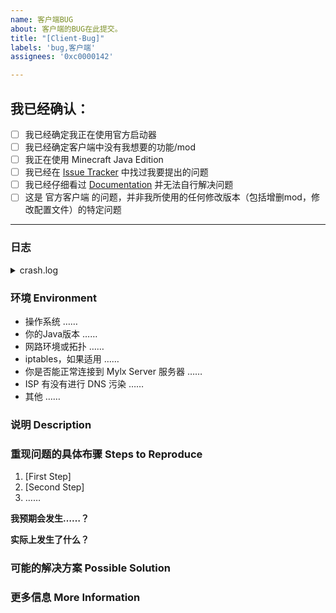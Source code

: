 ```yaml
---
name: 客户端BUG
about: 客户端的BUG在此提交。
title: "[Client-Bug]"
labels: 'bug,客户端'
assignees: '0xc0000142'

---
```

<!-- 感谢你向 Mylx Server 提交 issue！ -->
<!-- 在 [ ] 内添加x使 [ ] 变成 [x] 来勾选复选框 您可以使用上方的Preview来预览显示效果-->
## 我已经确认： <!--在提交之前，请确认：-->
- [ ] 我已经确定我正在使用官方启动器
- [ ] 我已经确定客户端中没有我想要的功能/mod
- [ ] 我正在使用 Minecraft Java Edition <!--基岩版用户不勾选即可-->
- [ ] 我已经在 [Issue Tracker](……/) 中找过我要提出的问题
- [ ] 我已经仔细看过 [Documentation](https://github.com/Mylx-Server/BugReport/wiki) 并无法自行解决问题
- [ ] 这是 官方客户端 的问题，并非我所使用的任何修改版本（包括增删mod，修改配置文件）的特定问题
<!-- 请注意，如果你并没有遵照这个 issue template 填写内容，我们将直接关闭这个 issue。-->

------------------------------------------------------------------

<!-- 
请附上任何可以帮助我们解决这个问题的信息，如果我们收到的信息不足，我们将对这个 issue 加上 *Needs more information* 标记并在收到更多资讯之前关闭 issue。
Make sure to add **all the information needed to understand the bug** so that someone can help. If the info is missing we'll add the 'Needs more information' label and close the issue until there is enough information.
-->

### 日志
<!--
在下方附上 客户端 崩溃或报错后日志文件的内容
   .minecraft\versions\1.19.2-Mylx\logs\latest.log
   .minecraft\versions\1.19.2-Mylx\crash-reports
-->
<details>
  <summary>crash.log</summary>

```
在此处附上你的日志
```

</details>


### 环境 Environment

* 操作系统 <!-- 如果您不知道如何获取系统版本，请百度搜索 -->
……
* 你的Java版本 <!-- Command: java.exe -version 2 -->
……
* 网路环境或拓扑 <!-- ipconfig /all -->
……
* iptables，如果适用 
……
* 你是否能正常连接到 Mylx Server 服务器 <!-- yes or no -->
……
* ISP 有没有进行 DNS 污染 <!--不懂是什么意思可以不写-->
……
* 其他 
……

### 说明 Description

<!--
请详细、清晰地表达你要提出的论述，例如这个问题如何影响到你？你想实现什么功能？
-->

### 重现问题的具体布骤 Steps to Reproduce

1. [First Step]
2. [Second Step]
3. ……

**我预期会发生……？**
<!-- **Expected behavior:** [What you expected to happen] -->

**实际上发生了什么？**
<!-- **Actual behavior:** [What actually happened] -->

### 可能的解决方案 Possible Solution
<!-- 此项非必须，但是如果你有想法的话欢迎提出。 -->
<!-- Not obligatory, but suggest a fix/reason for the bug, -->
<!-- or ideas how to implement the addition or change -->

### 更多信息 More Information
